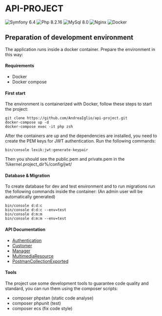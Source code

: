API-PROJECT
========================

![Symfony 6.4](https://img.shields.io/badge/Symfony-6.4-purple.svg?style=flat-square&logo=symfony)
![Php 8.2.16](https://img.shields.io/badge/Php-8.2.16-blue.svg?style=flat-square&logo=php)
![MySql 8.0](https://img.shields.io/badge/MySql-8.0-red.svg?style=flat-square&logo=mysql)
![Nginx](https://img.shields.io/badge/Nginx-green.svg?style=flat-square&logo=nginx)
![Docker](https://img.shields.io/badge/Docker-yellow.svg?style=flat-square&logo=yellow)

## Preparation of development environment
The application runs inside a docker container. Prepare the environment in this way:

#### Requirements
- Docker
- Docker compose

#### First start
The environment is containerized with Docker, follow these steps to start the project:

```
git clone https://github.com/AndreaIglio/api-project.git
docker-compose up -d
docker-compose exec -it php zsh
```
After the containers are up and the dependencies are installed, you need to create the PEM keys for JWT authentication.
Run the following commands:
```
bin/console lexik:jwt:generate-keypair
```
Then you should see the public.pem and private.pem in the %kernel.project_dir%/config/jwt/

#### Database & Migration
To create database for dev and test environment and to run migrations run the following commands inside the container:
(An admin user will be automatically generated)
```
bin/console d:d:c
bin/console d:d:c --env=test
bin/console d:m:m
bin/console d:m:m --env=test
```

#### API Documentation

* [Authentication](documentation/authentication/authentication.md)
* [Customer](documentation/api/customer/customer.md)
* [Manager](documentation/api/manager/manager.md)
* [MultimediaResource](documentation/api/multimedia_resource/multimedia_resource.md)
* [PostmanCollectionExported](documentation/api/postman/postman_collection.json)

#### Tools
The project use some development tools to guarantee code quality and standard, you can run them using the composer scripts:

- composer phpstan (static code analyse)
- composer phpunit (test)
- composer ecs (fix code style)